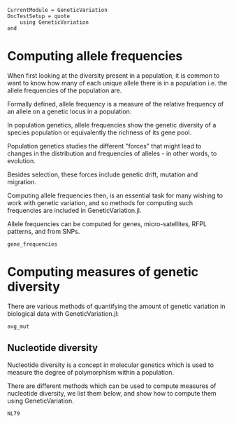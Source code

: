 ```@meta
CurrentModule = GeneticVariation
DocTestSetup = quote
    using GeneticVariation
end
```

# Computing allele frequencies

When first looking at the diversity present in a population, it is common to
want to know how many of each unique allele there is in a population i.e. the
allele frequencies of the population are.

Formally defined, allele frequency is a measure of the relative frequency of an
allele on a genetic locus in a population.

In population genetics, allele frequencies show the genetic diversity of a
species population or equivalently the richness of its gene pool.

Population genetics studies the different "forces" that might lead to changes
in the distribution and frequencies of alleles - in other words, to evolution.

Besides selection, these forces include genetic drift, mutation and migration.

Computing allele frequencies then, is an essential task for many wishing to
work with genetic variation, and so methods for computing such frequencies
are included in GeneticVariation.jl.

Allele frequencies can be computed for genes, micro-satellites, RFPL patterns,
and from SNPs.

```@docs
gene_frequencies
```

# Computing measures of genetic diversity

There are various methods of quantifying the amount of genetic variation in
biological data with GeneticVariation.jl:

```@docs
avg_mut
```

## Nucleotide diversity

Nucleotide diversity is a concept in molecular genetics which is used to measure
the degree of polymorphism within a population.

There are different methods which can be used to compute measures of nucleotide
diversity, we list them below, and show how to compute them using GeneticVariation.

```@docs
NL79
```
